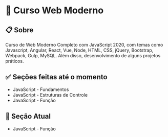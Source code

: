 # 🚀 Curso Web Moderno

## 📋 Sobre

Curso de Web Moderno Completo com JavaScript 2020, com temas como Javascript, Angular, React, Vue, Node, HTML, CSS, jQuery, Bootstrap, Webpack, Gulp, MySQL. Além disso, desenvolvimento de alguns projetos práticos.

## ✅ Seções feitas até o momento

* JavaScript - Fundamentos
* JavaScript - Estruturas de Controle
* JavaScript - Função

## 📖 Seção Atual

* JavaScript - Função

